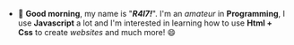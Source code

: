 - 🍳 **Good morning**, my name is "***R4l7!***".
I'm an *amateur* in **Programming**, I use **Javascript** a lot and I'm interested in learning how to use **Html + Css** to create *websites*
and much more! 😄 
